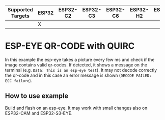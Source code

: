 | Supported Targets | ESP32 | ESP32-C2 | ESP32-C3 | ESP32-C6 | ESP32-H2 | ESP32-S2 | ESP32-S3 |
| ------ | ----- | -------- | -------- | -------- | -------- | -------- | -------- |
|  | X |  |  |  |  |  |  |
# ESP-EYE QR-CODE with QUIRC

In this example the esp-eye takes a picture every few ms and check if the image contains valid qr-codes. If detected, it shows a message on the terminal (e.g. `Data: This is an esp-eye test`). It may not decode correctly the qr-code and in this case an error message is shown (`DECODE FAILED: ECC failure`).

## How to use example

Build and flash on an esp-eye. It may work with small changes also on ESP32-CAM and ESP32-S3-EYE. 
